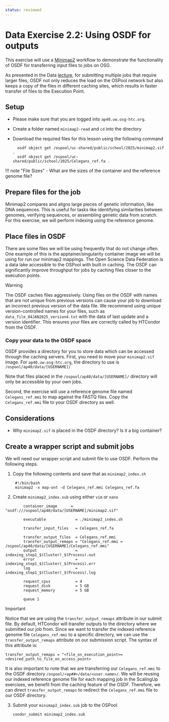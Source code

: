```yaml
---
status: reviewed
---
```


Data Exercise 2.2: Using OSDF for outputs
=========================================================
This exercise will use a [Minimap2](https://github.com/lh3/minimap2) workflow to
demonstrate the functionality of OSDF for transferring input files to jobs on OSG.

As presented in the Data [lecture](files/osgus25-data.pdf), for submitting multiple jobs that require larger files, OSDF not only reduces the load on the OSPool network
but also keeps a copy of the files in different caching sites, which results in faster transfer of files to the Execution Point. 


Setup
-----
- Please make sure that you are logged into `ap40.uw.osg-htc.org`.
- Create a folder named `minimap2-read` and `cd` into the directory
- Download the required files for this lesson using the following command

        osdf object get /ospool/uc-shared/public/school/2025/minimap2.sif .
        osdf object get /ospool/uc-shared/public/school/2025/Celegans_ref.fa .

!!! note "File Sizes"
    - What are the sizes of the container and the reference genome file?


Prepare files for the job
--------------------------------
Minimap2 compares and aligns large pieces of genetic information, like DNA sequences. This is useful for tasks like identifying similarities between genomes, verifying sequences, or assembling genetic data from scratch. For this exercise, we will perform indexing using the reference genome.


Place files in OSDF
--------------------------------

There are some files we will be using frequently that do not change often. One example of this is the apptainer/singularity container image we will be using for run our minimap2 mappings. The Open Science Data Federation is a data lake accessible to the OSPool with built in caching. The OSDF can significantly improve throughput for jobs by caching files closer to the execution points. 

>[!WARNING]
> The OSDF caches files aggressively. Using files on the OSDF with names that are not unique from previous versions can cause your job to download an incorrect previous version of the data file. We recommend using unique version-controlled names for your files, such as `data_file_04JAN2025_version4.txt` with the data of last update and a version identifier. This ensures your files are correctly called by HTCondor from the OSDF. 

### Copy your data to the OSDF space

OSDF provides a directory for you to store data which can be accessed through the caching servers.
First, you need to move your `minimap2.sif` image. For `ap40.uw.osg-htc.org`, the directory
to use is `/ospool/ap40/data/[USERNAME]/`

Note that files placed in the `/ospool/ap40/data/[USERNAME]/` directory will only be accessible
by your own jobs.

Second, the exercise will use a reference genome file named `Celegans_ref.mmi` to map against the FASTQ files. Copy the `Celegans_ref.mmi` file to your OSDF directory as well.

Considerations
--------------
- Why `minimap2.sif` is placed in the OSDF directory? Is it a big container?

Create a wrapper script and submit jobs 
---------------------------------------

We will need our wrapper script and submit file to use OSDF. Perform the following steps.

1. Copy the following contents and save that as `minimap2_index.sh`

        #!/bin/bash
        minimap2 -x map-ont -d Celegans_ref.mmi Celegans_ref.fa

2. Create `minimap2_index.sub` using either `vim` or `nano`

```
        container_image      = "osdf:///ospool/ap40/data/[USERNAME]/minimap2.sif"
    
        executable             = ./minimap2_index.sh
        
        transfer_input_files   = Celegans_ref.fa
    
        transfer_output_files  = Celegans_ref.mmi 
        transfer_output_remaps = "Celegans_ref.mmi = /ospool/ap40/data/[USERNAME]/Celegans_ref.mmi"
        output                 = indexing_step1_$(Cluster)_$(Process).out
        error                  = indexing_step1_$(Cluster)_$(Process).err
        log                    = indexing_step1_$(Cluster)_$(Process).log
        
        request_cpus           = 4
        request_disk           = 5 GB
        request_memory         = 5 GB 
        
        queue 1
```
   
> [!IMPORTANT]  
> Notice that we are using the `transfer_output_remaps` attribute in our submit file. By default, HTCondor will transfer outputs to the directory where we submitted our job from. Since we want to transfer the indexed reference genome file `Celegans_ref.mmi` to a specific directory, we can use the `transfer_output_remaps` attribute on our submission script. The syntax of this attribute is:
>  
>   ```transfer_output_remaps = "<file_on_execution_point>=<desired_path_to_file_on_access_point>``` 
>  
> It is also important to note that we are transferring our `Celegans_ref.mmi` to the OSDF directory `/ospool/<ap##>/data/<user.name>/`. We will be reusing our indexed reference genome file for each mapping job in the ScalingUp exercises, we benefit from the caching feature of the OSDF. Therefore, we can direct `transfer_output_remaps` to redirect the `Celegans_ref.mmi` file to our OSDF directory.

   3. Submit your `minimap2_index.sub` job to the OSPool
       ```
      condor_submit minimap2_index.sub
      ```



